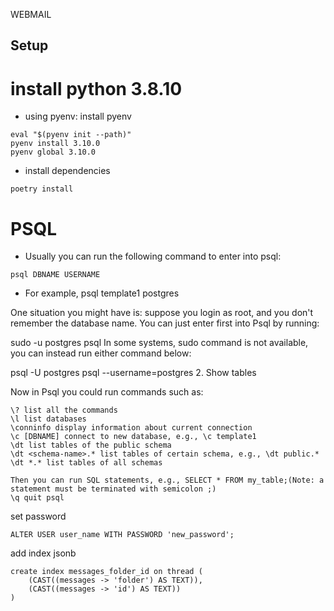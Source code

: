 WEBMAIL

## Setup
# install python 3.8.10
- using pyenv: install pyenv
``` 
eval "$(pyenv init --path)"
pyenv install 3.10.0
pyenv global 3.10.0
```
- install dependencies
```
poetry install
```

# PSQL
- Usually you can run the following command to enter into psql:

 ```psql DBNAME USERNAME```
- For example, psql template1 postgres

One situation you might have is: suppose you login as root, and you don't remember the database name. You can just enter first into Psql by running:

sudo -u postgres psql
In some systems, sudo command is not available, you can instead run either command below:

psql -U postgres
psql --username=postgres
2. Show tables

Now in Psql you could run commands such as:

```
\? list all the commands
\l list databases
\conninfo display information about current connection
\c [DBNAME] connect to new database, e.g., \c template1
\dt list tables of the public schema
\dt <schema-name>.* list tables of certain schema, e.g., \dt public.*
\dt *.* list tables of all schemas

Then you can run SQL statements, e.g., SELECT * FROM my_table;(Note: a statement must be terminated with semicolon ;)
\q quit psql

```

set password
```
ALTER USER user_name WITH PASSWORD 'new_password';

```

add index jsonb
```
create index messages_folder_id on thread (
    (CAST((messages -> 'folder') AS TEXT)),
    (CAST((messages -> 'id') AS TEXT))
)
```
